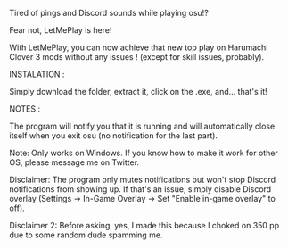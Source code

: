 Tired of pings and Discord sounds while playing osu!?

Fear not, LetMePlay is here!

With LetMePlay, you can now achieve that new top play on Harumachi Clover 3 mods without any issues ! (except for skill issues, probably). 

INSTALATION :

Simply download the folder, extract it, click on the .exe, and... that's it!

NOTES :

The program will notify you that it is running and will automatically close itself when you exit osu (no notification for the last part).

Note: Only works on Windows. If you know how to make it work for other OS, please message me on Twitter.

Disclaimer: The program only mutes notifications but won't stop Discord notifications from showing up. If that's an issue, simply disable Discord overlay (Settings -> In-Game Overlay -> Set "Enable in-game overlay" to off).

Disclaimer 2: Before asking, yes, I made this because I choked on 350 pp due to some random dude spamming me.
